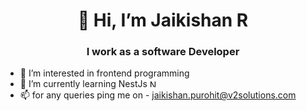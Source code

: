 <h1 align="center"> 👋 Hi, I’m Jaikishan R</h1>
<h3 align="center"> I work as a software Developer </h3>

- 👀 I’m interested in frontend programming
- 🌱 I’m currently learning NestJs <a href="http://nestjs.com/" target="blank"><img src="https://nestjs.com/img/logo-small.svg" width="12" alt="Nest Logo" /></a>
- 📫 for any queries ping me on - jaikishan.purohit@v2solutions.com


